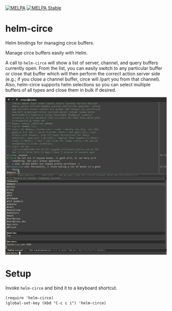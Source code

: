 [![MELPA](http://melpa.org/packages/helm-circe-badge.svg)](http://melpa.org/#/helm-circe) [![MELPA Stable](http://stable.melpa.org/packages/helm-circe-badge.svg)](http://stable.melpa.org/#/helm-circe)
# helm-circe

Helm bindings for managing circe buffers.

Manage circe buffers easily with Helm.

A call to `helm-circe` will show a list of server, channel, and query
buffers currently open. From the list, you can easily switch to any
particular buffer or close that buffer which will then perform the
correct action server side (e.g.; if you close a channel buffer, circe
will /part you from that channel). Also, helm-circe supports helm
selections so you can select multiple buffers of all types and close
them in bulk if desired.

![helm-circe](helm-circe.png)

# Setup

Invoke `helm-circe` and bind it to a keyboard shortcut.

```
(require 'helm-circe)
(global-set-key (kbd "C-c c i") 'helm-circe)
```
